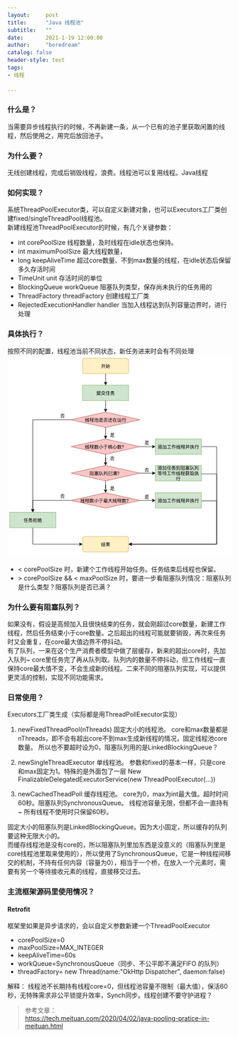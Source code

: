```yaml
---
layout:     post
title:      "Java 线程池"
subtitle:   ""
date:       2021-1-19 12:00:00
author:     "boredream"
catalog: false
header-style: text
tags:
- 线程

---
```


### 什么是？
当需要异步线程执行的时候，不再新建一条，从一个已有的池子里获取闲置的线程，然后使用之，用完后放回池子。

### 为什么要？
无线创建线程，完成后销毁线程，浪费。线程池可以复用线程。Java线程

### 如何实现？
系统ThreadPoolExecutor类，可以自定义新建对象，也可以Executors工厂类创建fixed/singleThreadPool线程池。  
新建线程池ThreadPoolExecutor的时候，有几个关键参数：
* int corePoolSize 线程数量，及时线程在idle状态也保持。
* int maximumPoolSize 最大线程数量，
* long keepAliveTime 超过core数量、不到max数量的线程，在idle状态后保留多久存活时间
* TimeUnit unit 存活时间的单位
* BlockingQueue<Runnable> workQueue 阻塞队列类型，保存尚未执行的任务用的
* ThreadFactory threadFactory 创建线程工厂类
* RejectedExecutionHandler handler 当加入线程达到队列容量边界时，进行处理

### 具体执行？
按照不同的配置，线程池当前不同状态，新任务进来时会有不同处理
![pool1](https://github.com/boredream/boredream.github.io/blob/master/img/in-post/pool1.png?raw=true)
* < corePoolSize 时，新建个工作线程开始任务。任务结束后线程也保留。
* \> corePoolSize && < maxPoolSize 时，要进一步看阻塞队列情况：阻塞队列是什么类型？阻塞队列是否已满？

### 为什么要有阻塞队列？
如果没有，假设是高频加入且很快结束的任务，就会刚超过core数量，新建工作线程，然后任务结束小于core数量。之后超出的线程可能就要销毁，再次来任务时又会重复，在core最大值边界不停抖动。    
有了队列，一来在这个生产消费者模型中做了层缓存，新来的超出core时，先加入队列~ core里任务完了再从队列取。队列内的数量不停抖动，但工作线程一直保持core最大值不变，不会生成新的线程。二来不同的阻塞队列实现，可以提供更灵活的控制，实现不同功能需求。


### 日常使用？
Executors工厂类生成（实际都是用ThreadPollExecutor实现）

1. newFixedThreadPool(nThreads)  固定大小的线程池。
core和max数量都是nThreads，即不会有超出core不到max生成新线程的情况，固定线程池core数量。
所以也不要超时设为0，阻塞队列用的是LinkedBlockingQueue？

2. newSingleThreadExecutor 单线程池。
参数和fixed的基本一样，只是core和max固定为1。特殊的是外面包了一层
New FinalizableDelegatedExecutorService(new ThreadPoolExecutor(…))

3. newCachedTheadPoll 缓存线程池。
core为0，max为int最大值。超时时间60秒。阻塞队列SynchronousQueue。
线程池容量无限，但都不会一直持有~ 所有线程不使用时只保留60秒。

固定大小的阻塞队列是LinkedBlockingQueue。因为大小固定，所以缓存的队列要这种无限大小的。  
而缓存线程池是没有core的，所以阻塞队列里加东西是没意义的（阻塞队列里是core线程池里取来使用的），所以使用了SynchronousQueue，它是一种线程间移交的机制，不持有任何内容（容量为0），相当于一个桥，在放入一个元素时，需要有另一个等待接收元素的线程，直接移交过去。


### 主流框架源码里使用情况？
#### Retrofit
框架里如果是异步请求的，会以自定义参数新建一个ThreadPoolExecutor
* corePoolSize=0
* maxPoolSize=MAX_INTEGER
* keepAliveTime=60s
* workQueue=SynchronousQueue（同步、不公平即不满足FIFO 的队列）
* threadFactory= new Thread(name:"OkHttp Dispatcher", daemon:false)

解释：
线程池不长期持有线程core=0，但线程池容量不限制（最大值），保活60秒，无特殊需求非公平锁提升效率，Synch同步。线程创建不要守护进程？


> 参考文章：  
> https://tech.meituan.com/2020/04/02/java-pooling-pratice-in-meituan.html

